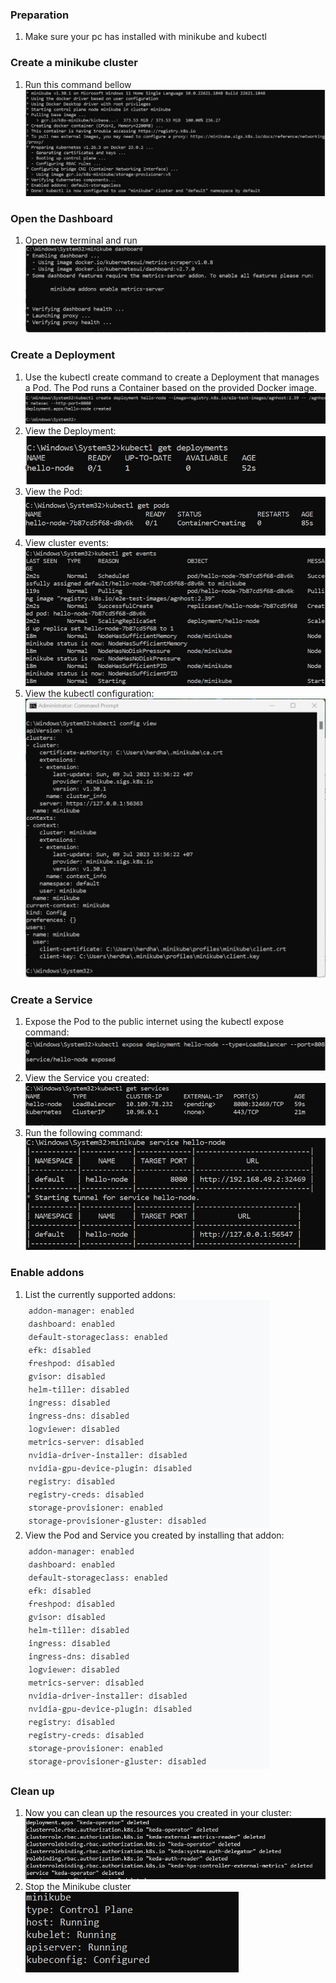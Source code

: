 ### Preparation
1. Make sure your pc has installed with minikube and kubectl

### Create a minikube cluster
1. Run this command bellow <br>
![01](img1.png)

### Open the Dashboard
1. Open new terminal and run <br>
![02](img2.png)

### Create a Deployment
1. Use the kubectl create command to create a Deployment that manages a Pod. The Pod runs a Container based on the provided Docker image. <br>
![03](img3.png)
2. View the Deployment: <br>
![04](img4.png)
3. View the Pod: <br>
![05](img5.png)
4. View cluster events:<br>
![06](img6.png)
5. View the kubectl configuration:<br>
![07](img7.png)

### Create a Service
1. Expose the Pod to the public internet using the kubectl expose command: <br>
![08](img8.png)
2. View the Service you created: <br>
![09](img9.png)
3. Run the following command: <br>
![10](img10.png)

### Enable addons
1. List the currently supported addons:
![11](addons-output.png)
2. View the Pod and Service you created by installing that addon:
![12](addons-output.png)

### Clean up
1. Now you can clean up the resources you created in your cluster:
![13](cleanup-kubectl-delete-deploy.png)
2. Stop the Minikube cluster
![14](cleanup-kubectl-stop.png)